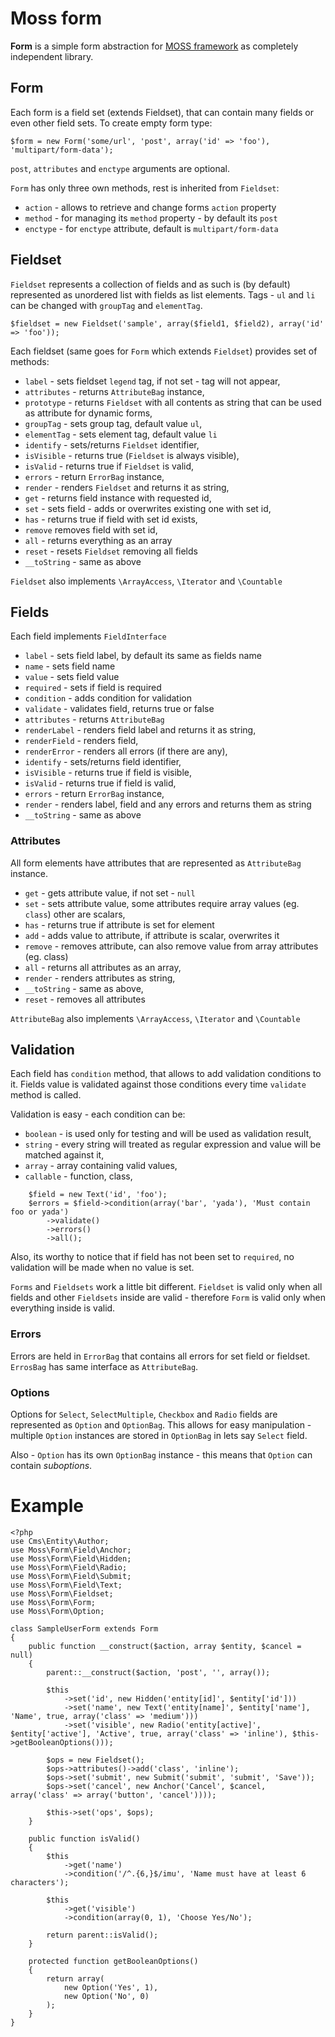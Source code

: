 # Moss form

**Form** is a simple form abstraction for [MOSS framework](https://github.com/potfur/moss) as completely independent library.

## Form

Each form is a field set (extends Fieldset), that can contain many fields or even other field sets.
To create empty form type:

	$form = new Form('some/url', 'post', array('id' => 'foo'), 'multipart/form-data');

`post`, `attributes` and `enctype` arguments are optional.

`Form` has only three own methods, rest is inherited from `Fieldset`:

 * `action` - allows to retrieve and change forms `action` property
 * `method` - for managing its `method` property - by default its `post`
 * `enctype` - for `enctype` attribute, default is `multipart/form-data`

## Fieldset

`Fieldset` represents a collection of fields and as such is (by default) represented as unordered list with fields as list elements.
Tags - `ul` and `li` can be changed with `groupTag` and `elementTag`.

	$fieldset = new Fieldset('sample', array($field1, $field2), array('id' => 'foo'));

Each fieldset (same goes for `Form` which extends `Fieldset`) provides set of methods:

 * `label` - sets fieldset `legend` tag, if not set - tag will not appear,
 * `attributes` - returns `AttributeBag` instance,
 * `prototype` - returns `Fieldset` with all contents as string that can be used as attribute for dynamic forms,
 * `groupTag` - sets group tag, default value `ul`,
 * `elementTag` - sets element tag, default value `li`
 * `identify` - sets/returns `Fieldset` identifier,
 * `isVisible` - returns true (`Fieldset` is always visible),
 * `isValid` - returns true if `Fieldset` is valid,
 * `errors` - return `ErrorBag` instance,
 * `render` - renders `Fieldset` and returns it as string,
 * `get` - returns field instance with requested id,
 * `set` - sets field - adds or overwrites existing one with set id,
 * `has` - returns true if field with set id exists,
 * `remove` removes field with set id,
 * `all` - returns everything as an array
 * `reset` - resets `Fieldset` removing all fields
 * `__toString` - same as above
 
`Fieldset` also implements `\ArrayAccess`, `\Iterator` and `\Countable`
 
## Fields

Each field implements `FieldInterface`

 * `label` - sets field label, by default its same as fields name
 * `name` - sets field name
 * `value` - sets field value
 * `required` - sets if field is required
 * `condition` - adds condition for validation
 * `validate` - validates field, returns true or false
 * `attributes` - returns `AttributeBag`
 * `renderLabel` - renders field label and returns it as string,
 * `renderField` - renders field,
 * `renderError` - renders all errors (if there are any),
 * `identify` - sets/returns field identifier,
 * `isVisible` - returns true if field is visible,
 * `isValid` - returns true if field is valid,
 * `errors` - return `ErrorBag` instance,
 * `render` - renders label, field and any errors and returns them as string
 * `__toString` - same as above

### Attributes

All form elements have attributes that are represented as `AttributeBag` instance.

 * `get` - gets attribute value, if not set - `null`
 * `set` - sets attribute value, some attributes require array values (eg. `class`) other are scalars,
 * `has` - returns true if attribute is set for element
 * `add` - adds value to attribute, if attribute is scalar, overwrites it
 * `remove` - removes attribute, can also remove value from array attributes (eg. class)
 * `all` - returns all attributes as an array,
 * `render` - renders attributes as string,
 * `__toString` - same as above,
 * `reset` - removes all attributes

`AttributeBag` also implements `\ArrayAccess`, `\Iterator` and `\Countable`

## Validation

Each field has `condition` method, that allows to add validation conditions to it.
Fields value is validated against those conditions every time `validate` method is called.
  
Validation is easy - each condition can be:
 
 * `boolean` - is used only for testing and will be used as validation result, 
 * `string` - every string will treated as regular expression and value will be matched against it,
 * `array` - array containing valid values,
 * `callable` - function, class,
 
```
	$field = new Text('id', 'foo');
	$errors = $field->condition(array('bar', 'yada'), 'Must contain foo or yada')
		->validate()
		->errors()
		->all(); 
```
		
Also, its worthy to notice that if field has not been set to `required`, no validation will be made when no value is set.

`Forms` and `Fieldsets` work a little bit different.
`Fieldset` is valid only when all fields and other `Fieldsets` inside are valid - therefore `Form` is valid only when everything inside is valid.

### Errors

Errors are held in `ErrorBag` that contains all errors for set field or fieldset.
`ErrosBag` has same interface as `AttributeBag`.
 
### Options

Options for `Select`, `SelectMultiple`, `Checkbox` and `Radio` fields are represented as `Option` and `OptionBag`.
This allows for easy manipulation - multiple `Option` instances are stored in `OptionBag` in lets say `Select` field.

Also - `Option` has its own `OptionBag` instance - this means that `Option` can contain _suboptions_.

# Example

	<?php
	use Cms\Entity\Author;
	use Moss\Form\Field\Anchor;
	use Moss\Form\Field\Hidden;
	use Moss\Form\Field\Radio;
	use Moss\Form\Field\Submit;
	use Moss\Form\Field\Text;
	use Moss\Form\Fieldset;
	use Moss\Form\Form;
	use Moss\Form\Option;
	
	class SampleUserForm extends Form
	{
	    public function __construct($action, array $entity, $cancel = null)
	    {
	        parent::__construct($action, 'post', '', array());
	
	        $this
	            ->set('id', new Hidden('entity[id]', $entity['id']))
	            ->set('name', new Text('entity[name]', $entity['name'], 'Name', true, array('class' => 'medium')))
	            ->set('visible', new Radio('entity[active]', $entity['active'], 'Active', true, array('class' => 'inline'), $this->getBooleanOptions()));
	
	        $ops = new Fieldset();
	        $ops->attributes()->add('class', 'inline');
	        $ops->set('submit', new Submit('submit', 'submit', 'Save'));
	        $ops->set('cancel', new Anchor('Cancel', $cancel, array('class' => array('button', 'cancel'))));
	
	        $this->set('ops', $ops);
	    }
	
	    public function isValid()
	    {
	        $this
	            ->get('name')
	            ->condition('/^.{6,}$/imu', 'Name must have at least 6 characters');
	
	        $this
	            ->get('visible')
	            ->condition(array(0, 1), 'Choose Yes/No');
	
	        return parent::isValid();
	    }
	
	    protected function getBooleanOptions()
	    {
	        return array(
	            new Option('Yes', 1),
	            new Option('No', 0)
	        );
	    }
	}

